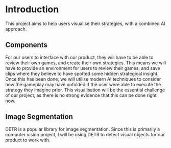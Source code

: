 # Introduction
This project aims to help users visualise their strategies, with
a combined AI approach.

## Components
For our users to interface with our product, they will have to be
able to review their own games, and create their own strategies.
This means we will have to provide an environment for users to
review their games, and save clips where they believe to have
spotted some hidden strategical insight.
  Once this has been done, we will utilise modern AI techniques
to consider how the gameplay may have unfolded if the user were
able to execute the strategy they imagine prior. This 
visualisation will be the essential challenge of our project, as
there is no strong evidence that this can be done right now.

## Image Segmentation
DETR is a popular library for image segmentation. Since this is
primarily a computer vision project, I will be using DETR to
detect visual objects for our product to work with.